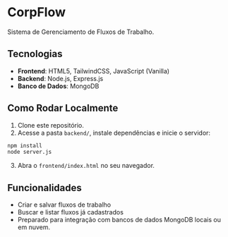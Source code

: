 # CorpFlow

Sistema de Gerenciamento de Fluxos de Trabalho.

## Tecnologias

- **Frontend**: HTML5, TailwindCSS, JavaScript (Vanilla)
- **Backend**: Node.js, Express.js
- **Banco de Dados**: MongoDB

## Como Rodar Localmente

1. Clone este repositório.
2. Acesse a pasta `backend/`, instale dependências e inicie o servidor:

```bash
npm install
node server.js
```

3. Abra o `frontend/index.html` no seu navegador.

## Funcionalidades

- Criar e salvar fluxos de trabalho
- Buscar e listar fluxos já cadastrados
- Preparado para integração com bancos de dados MongoDB locais ou em nuvem.
